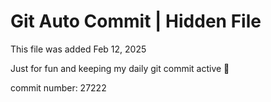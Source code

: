# Git Auto Commit | Hidden File

This file was added Feb 12, 2025

Just for fun and keeping my daily git commit active 🤪

commit number: 27222
